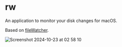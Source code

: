 # rw

An application to monitor your disk changes for macOS.

Based on [fileWatcher](https://github.com/eonist/FileWatcher).

![Screenshot 2024-10-23 at 02 58 10](https://github.com/user-attachments/assets/dc31d304-e789-4df8-923b-920abfcf06bb)
